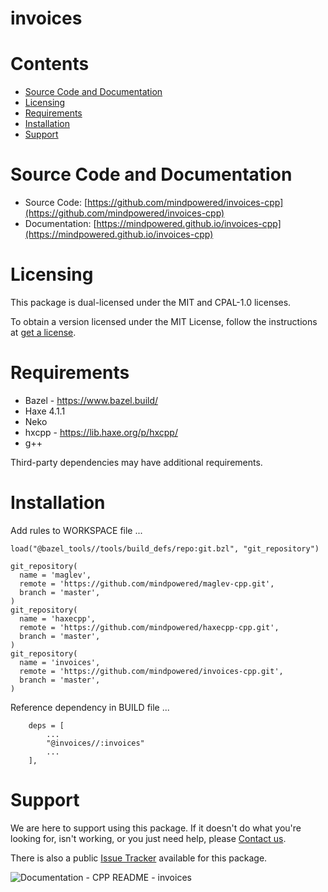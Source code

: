 
invoices
========

Contents
========

* [Source Code and Documentation](#source-code-and-documentation)
* [Licensing](#licensing)
* [Requirements](#requirements)
* [Installation](#installation)
* [Support](#support)

# Source Code and Documentation
- Source Code: [https://github.com/mindpowered/invoices-cpp](https://github.com/mindpowered/invoices-cpp)
- Documentation: [https://mindpowered.github.io/invoices-cpp](https://mindpowered.github.io/invoices-cpp)

# Licensing
This package is dual-licensed under the MIT and CPAL-1.0 licenses.

To obtain a version licensed under the MIT License, follow the instructions at [get a license][purchase].

# Requirements
- Bazel - https://www.bazel.build/
- Haxe 4.1.1
- Neko
- hxcpp - https://lib.haxe.org/p/hxcpp/
- g++


Third-party dependencies may have additional requirements.

# Installation
Add rules to WORKSPACE file ...

```
load("@bazel_tools//tools/build_defs/repo:git.bzl", "git_repository")

git_repository(
  name = 'maglev',
  remote = 'https://github.com/mindpowered/maglev-cpp.git',
  branch = 'master',
)
git_repository(
  name = 'haxecpp',
  remote = 'https://github.com/mindpowered/haxecpp-cpp.git',
  branch = 'master',
)
git_repository(
  name = 'invoices',
  remote = 'https://github.com/mindpowered/invoices-cpp.git',
  branch = 'master',
)
```

Reference dependency in BUILD file ...

```
    deps = [
        ...
        "@invoices//:invoices"
        ...
    ],
```


# Support
We are here to support using this package. If it doesn't do what you're looking for, isn't working, or you just need help, please [Contact us][contact].

There is also a public [Issue Tracker][bugs] available for this package.
  
  
![Documentation - CPP README - invoices](https://www.google-analytics.com/collect?v=1&tid=UA-178768904-1&cid=555&aip=1&t=event&ec=Documentation&ea=CPP+README&el=invoices)


[bugs]: https://github.com/mindpowered/invoices-cpp/issues
[contact]: https://mindpowered.dev/support.html?ref=invoices-cpp/
[licensing]: https://mindpowered.dev/?ref=invoices-cpp
[purchase]: https://mindpowered.dev/purchase/invoices-cpp
